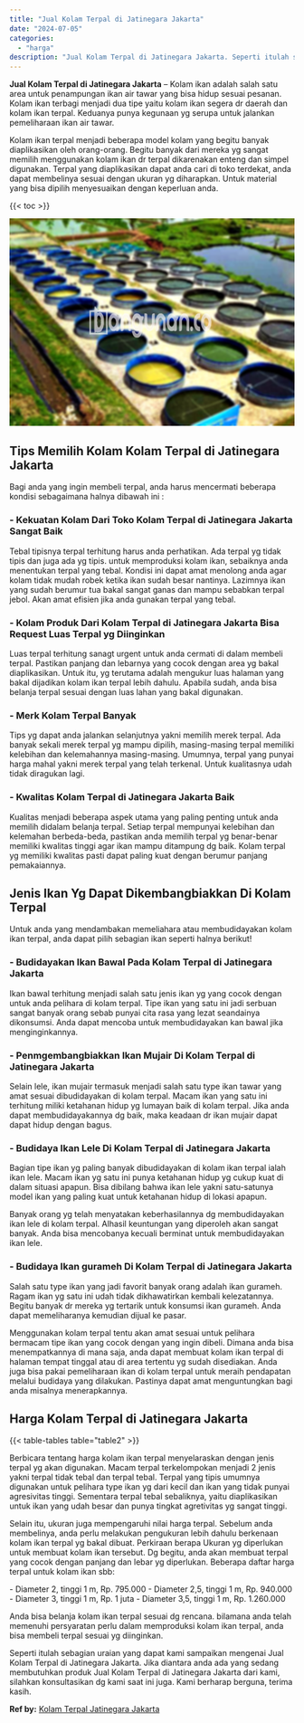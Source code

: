 ```yaml
---
title: "Jual Kolam Terpal di Jatinegara Jakarta"
date: "2024-07-05"
categories: 
  - "harga"
description: "Jual Kolam Terpal di Jatinegara Jakarta. Seperti itulah sebagian uraian yang dapat kami sampaikan mengenai Jual Kolam Terpal di Jatinegara Jakarta. Jika dian..."
---
```


**Jual Kolam Terpal di Jatinegara Jakarta** – Kolam ikan adalah salah satu area untuk penampungan ikan air tawar yang bisa hidup sesuai pesanan. Kolam ikan terbagi menjadi dua tipe yaitu kolam ikan segera dr daerah dan kolam ikan terpal. Keduanya punya kegunaan yg serupa untuk jalankan pemeliharaan ikan air tawar.

Kolam ikan terpal menjadi beberapa model kolam yang begitu banyak diaplikasikan oleh orang-orang. Begitu banyak dari mereka yg sangat memilih menggunakan kolam ikan dr terpal dikarenakan enteng dan simpel digunakan. Terpal yang diaplikasikan dapat anda cari di toko terdekat, anda dapat membelinya sesuai dengan ukuran yg diharapkan. Untuk material yang bisa dipilih menyesuaikan dengan keperluan anda.

{{< toc >}}

![Jual Kolam Terpal di Jatinegara Jakarta](/images/jual-kolam-terpal-33.png)

## Tips Memilih Kolam Kolam Terpal di Jatinegara Jakarta

Bagi anda yang ingin membeli terpal, anda harus mencermati beberapa kondisi sebagaimana halnya dibawah ini :

### \- Kekuatan Kolam Dari Toko Kolam Terpal di Jatinegara Jakarta Sangat Baik

Tebal tipisnya terpal terhitung harus anda perhatikan. Ada terpal yg tidak tipis dan juga ada yg tipis. untuk memproduksi kolam ikan, sebaiknya anda menentukan terpal yang tebal. Kondisi ini dapat amat menolong anda agar kolam tidak mudah robek ketika ikan sudah besar nantinya. Lazimnya ikan yang sudah berumur tua bakal sangat ganas dan mampu sebabkan terpal jebol. Akan amat efisien jika anda gunakan terpal yang tebal.

### \- Kolam Produk Dari Kolam Terpal di Jatinegara Jakarta Bisa Request Luas Terpal yg Diinginkan

Luas terpal terhitung sanagt urgent untuk anda cermati di dalam membeli terpal. Pastikan panjang dan lebarnya yang cocok dengan area yg bakal diaplikasikan. Untuk itu, yg terutama adalah mengukur luas halaman yang bakal dijadikan kolam ikan terpal lebih dahulu. Apabila sudah, anda bisa belanja terpal sesuai dengan luas lahan yang bakal digunakan.

### \- Merk Kolam Terpal Banyak

Tips yg dapat anda jalankan selanjutnya yakni memilih merek terpal. Ada banyak sekali merek terpal yg mampu dipilih, masing-masing terpal memiliki kelebihan dan kelemahannya masing-masing. Umumnya, terpal yang punyai harga mahal yakni merek terpal yang telah terkenal. Untuk kualitasnya udah tidak diragukan lagi.

### \- Kwalitas Kolam Terpal di Jatinegara Jakarta Baik

Kualitas menjadi beberapa aspek utama yang paling penting untuk anda memilih didalam belanja terpal. Setiap terpal mempunyai kelebihan dan kelemahan berbeda-beda, pastikan anda memilih terpal yg benar-benar memiliki kwalitas tinggi agar ikan mampu ditampung dg baik. Kolam terpal yg memiliki kwalitas pasti dapat paling kuat dengan berumur panjang pemakaiannya.

## Jenis Ikan Yg Dapat Dikembangbiakkan Di Kolam Terpal

Untuk anda yang mendambakan memeliahara atau membudidayakan kolam ikan terpal, anda dapat pilih sebagian ikan seperti halnya berikut!

### \- Budidayakan Ikan Bawal Pada Kolam Terpal di Jatinegara Jakarta

Ikan bawal terhitung menjadi salah satu jenis ikan yg yang cocok dengan untuk anda pelihara di kolam terpal. Tipe ikan yang satu ini jadi serbuan sangat banyak orang sebab punyai cita rasa yang lezat seandainya dikonsumsi. Anda dapat mencoba untuk membudidayakan kan bawal jika menginginkannya.

### \- Penmgembangbiakkan Ikan Mujair Di Kolam Terpal di Jatinegara Jakarta

Selain lele, ikan mujair termasuk menjadi salah satu type ikan tawar yang amat sesuai dibudidayakan di kolam terpal. Macam ikan yang satu ini terhitung miliki ketahanan hidup yg lumayan baik di kolam terpal. Jika anda dapat membudidayakannya dg baik, maka keadaan dr ikan mujair dapat dapat hidup dengan bagus.

### \- Budidaya Ikan Lele Di Kolam Terpal di Jatinegara Jakarta

Bagian tipe ikan yg paling banyak dibudidayakan di kolam ikan terpal ialah ikan lele. Macam ikan yg satu ini punya ketahanan hidup yg cukup kuat di dalam situasi apapun. Bisa dibilang bahwa ikan lele yakni satu-satunya model ikan yang paling kuat untuk ketahanan hidup di lokasi apapun.

Banyak orang yg telah menyatakan keberhasilannya dg membudidayakan ikan lele di kolam terpal. Alhasil keuntungan yang diperoleh akan sangat banyak. Anda bisa mencobanya kecuali berminat untuk membudidayakan ikan lele.

### \- Budidaya Ikan gurameh Di Kolam Terpal di Jatinegara Jakarta

Salah satu type ikan yang jadi favorit banyak orang adalah ikan gurameh. Ragam ikan yg satu ini udah tidak dikhawatirkan kembali kelezatannya. Begitu banyak dr mereka yg tertarik untuk konsumsi ikan gurameh. Anda dapat memeliharanya kemudian dijual ke pasar.

Menggunakan kolam terpal tentu akan amat sesuai untuk pelihara bermacam tipe ikan yang cocok dengan yang ingin dibeli. Dimana anda bisa menempatkannya di mana saja, anda dapat membuat kolam ikan terpal di halaman tempat tinggal atau di area tertentu yg sudah disediakan. Anda juga bisa pakai pemeliharaan ikan di kolam terpal untuk meraih pendapatan melalui budidaya yang dilakukan. Pastinya dapat amat menguntungkan bagi anda misalnya menerapkannya.

## Harga Kolam Terpal di Jatinegara Jakarta

{{< table-tables table="table2" >}}

Berbicara tentang harga kolam ikan terpal menyelaraskan dengan jenis terpal yg akan digunakan. Macam terpal terkelompokan menjadi 2 jenis yakni terpal tidak tebal dan terpal tebal. Terpal yang tipis umumnya digunakan untuk pelihara type ikan yg dari kecil dan ikan yang tidak punyai agresivitas tinggi. Sementara terpal tebal sebaliknya, yaitu diaplikasikan untuk ikan yang udah besar dan punya tingkat agretivitas yg sangat tinggi.

Selain itu, ukuran juga mempengaruhi nilai harga terpal. Sebelum anda membelinya, anda perlu melakukan pengukuran lebih dahulu berkenaan kolam ikan terpal yg bakal dibuat. Perkiraan berapa Ukuran yg diperlukan untuk membuat kolam ikan tersebut. Dg begitu, anda akan membuat terpal yang cocok dengan panjang dan lebar yg diperlukan. Beberapa daftar harga terpal untuk kolam ikan sbb:

\- Diameter 2, tinggi 1 m, Rp. 795.000 - Diameter 2,5, tinggi 1 m, Rp. 940.000 - Diameter 3, tinggi 1 m, Rp. 1 juta - Diameter 3,5, tinggi 1 m, Rp. 1.260.000

Anda bisa belanja kolam ikan terpal sesuai dg rencana. bilamana anda telah memenuhi persyaratan perlu dalam memproduksi kolam ikan terpal, anda bisa membeli terpal sesuai yg diinginkan.

Seperti itulah sebagian uraian yang dapat kami sampaikan mengenai Jual Kolam Terpal di Jatinegara Jakarta. Jika diantara anda ada yang sedang membutuhkan produk Jual Kolam Terpal di Jatinegara Jakarta dari kami, silahkan konsultasikan dg kami saat ini juga. Kami berharap berguna, terima kasih.

**Ref by:** [Kolam Terpal Jatinegara Jakarta](https://id.wikipedia.org/wiki/Kolam)
